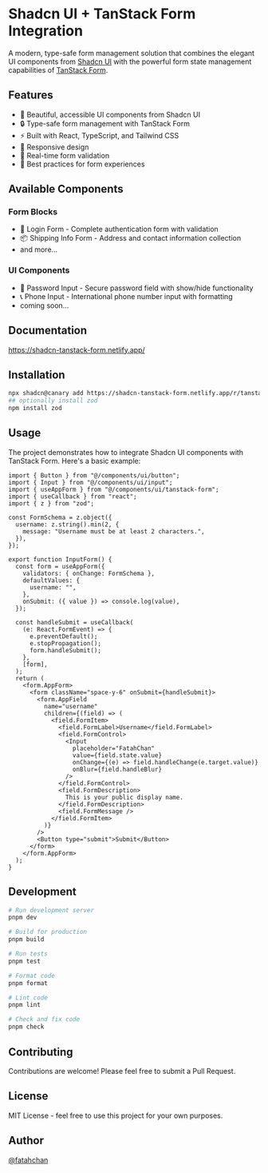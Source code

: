 # Shadcn UI + TanStack Form Integration

A modern, type-safe form management solution that combines the elegant UI components from [Shadcn UI](https://ui.shadcn.com) with the powerful form state management capabilities of [TanStack Form](https://tanstack.com/form).

## Features

- 🎨 Beautiful, accessible UI components from Shadcn UI
- 🔒 Type-safe form management with TanStack Form
- ⚡ Built with React, TypeScript, and Tailwind CSS
- 📱 Responsive design
- 🔄 Real-time form validation
- 🎯 Best practices for form experiences

## Available Components

### Form Blocks
- 🔐 Login Form - Complete authentication form with validation
- 📦 Shipping Info Form - Address and contact information collection
- and more...

### UI Components
- 🔑 Password Input - Secure password field with show/hide functionality
- 📞 Phone Input - International phone number input with formatting
- coming soon...
## Documentation

https://shadcn-tanstack-form.netlify.app/

## Installation

```bash
npx shadcn@canary add https://shadcn-tanstack-form.netlify.app/r/tanstack-form.json
## optionally install zod
npm install zod
```

## Usage

The project demonstrates how to integrate Shadcn UI components with TanStack Form. Here's a basic example:

```tsx
import { Button } from "@/components/ui/button";
import { Input } from "@/components/ui/input";
import { useAppForm } from "@/components/ui/tanstack-form";
import { useCallback } from "react";
import { z } from "zod";

const FormSchema = z.object({
  username: z.string().min(2, {
    message: "Username must be at least 2 characters.",
  }),
});

export function InputForm() {
  const form = useAppForm({
    validators: { onChange: FormSchema },
    defaultValues: {
      username: "",
    },
    onSubmit: ({ value }) => console.log(value),
  });

  const handleSubmit = useCallback(
    (e: React.FormEvent) => {
      e.preventDefault();
      e.stopPropagation();
      form.handleSubmit();
    },
    [form],
  );
  return (
    <form.AppForm>
      <form className="space-y-6" onSubmit={handleSubmit}>
        <form.AppField
          name="username"
          children={(field) => (
            <field.FormItem>
              <field.FormLabel>Username</field.FormLabel>
              <field.FormControl>
                <Input
                  placeholder="FatahChan"
                  value={field.state.value}
                  onChange={(e) => field.handleChange(e.target.value)}
                  onBlur={field.handleBlur}
                />
              </field.FormControl>
              <field.FormDescription>
                This is your public display name.
              </field.FormDescription>
              <field.FormMessage />
            </field.FormItem>
          )}
        />
        <Button type="submit">Submit</Button>
      </form>
    </form.AppForm>
  );
}
```

## Development

```bash
# Run development server
pnpm dev

# Build for production
pnpm build

# Run tests
pnpm test

# Format code
pnpm format

# Lint code
pnpm lint

# Check and fix code
pnpm check
```

## Contributing

Contributions are welcome! Please feel free to submit a Pull Request.

## License

MIT License - feel free to use this project for your own purposes.

## Author

[@fatahchan](https://github.com/fatahchan)
